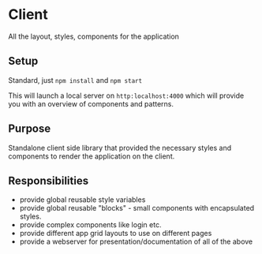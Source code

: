 # Client #
All the layout, styles, components for the application

## Setup ##
Standard, just
`npm install`
and
`npm start`

This will launch a local server on `http:localhost:4000`
which will provide you with an overview of components and patterns.

## Purpose ##
Standalone client side library that provided the necessary styles and components
to render the application on the client.

## Responsibilities ##
- provide global reusable style variables
- provide global reusable "blocks" - small components with encapsulated styles.
- provide complex components like login etc.
- provide different app grid layouts to use on different pages
- provide a webserver for presentation/documentation of all of the above
